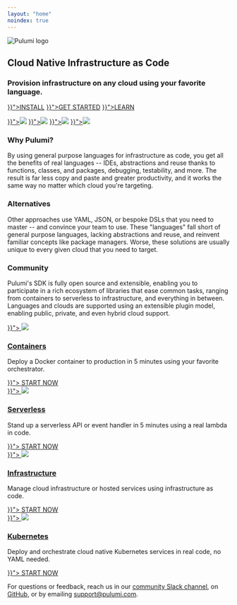 ```yaml
---
layout: "home"
noindex: true
---
```


<div class="text-center">
    <img class="inline max-w-xs" src="/images/logo/logo.svg" alt="Pulumi logo">
    <h2>
        Cloud Native Infrastructure as Code
    </h2>
    <h3>
        Provision infrastructure on any cloud using your favorite language.
    </h3>
    <p class="md:flex justify-center">
        <a class="block btn mx-1 my-1" href="{{< relref "/docs/quickstart/install.md" >}}">INSTALL</a>
        <a class="block btn mx-1 my-1" href="{{< relref "/docs/quickstart" >}}">GET STARTED</a>
        <a class="block btn mx-1 my-1" href="{{< relref "/docs/reference" >}}">LEARN</a>
    </p>
</div>

<div class="my-4 bg-gray-lightest border-t border-b border-gray-light md:flex py-8 px-32">
    <a href="{{< relref "/docs/quickstart/aws" >}}"><img src="/images/docs/quickstart/aws-purple.png"></a>
    <a href="{{< relref "/docs/quickstart/azure" >}}"><img src="/images/docs/quickstart/azure-purple.png"></a>
    <a href="{{< relref "/docs/quickstart/gcp" >}}"><img src="/images/docs/quickstart/gcp-purple.png"></a>
    <a href="{{< relref "/docs/quickstart/kubernetes" >}}"><img src="/images/docs/quickstart/k8s-purple.png"></a>
</div>

<div class="my-4 md:flex py-8 px-32">
    <div>
        <h3>Why Pulumi?</h3>
        <p>
            By using general purpose languages for infrastructure as code,
            you get all the benefits of real languages -- IDEs, abstractions and
            reuse thanks to functions, classes, and packages, debugging, testability,
            and more. The result is far less copy and paste and greater productivity,
            and it works the same way no matter which cloud you're targeting.
        </p>
    </div>
    <div>
        <h3>Alternatives</h3>
        <p>
            Other approaches use YAML, JSON, or bespoke DSLs that you need to
            master -- and convince your team to use. These "languages" fall short of
            general purpose languages, lacking abstractions and reuse, and reinvent
            familiar concepts like package managers. Worse, these solutions are usually
            unique to every given cloud that you need to target.
        </p>
    </div>
    <div>
        <h3>Community</h3>
        <p>
            Pulumi's SDK is fully open source and extensible, enabling you to
            participate in a rich ecosystem of libraries that ease common tasks,
            ranging from containers to serverless to infrastructure, and everything
            in between. Languages and clouds are supported using an extensible
            plugin model, enabling public, private, and even hybrid cloud support.
        </p>
    </div>
</div>

<div class="my-4 bg-gray-lightest border-t border-b border-gray-light md:flex py-8 px-32">
    <div class="text-center">
        <a href="{{< relref "/docs/quickstart/aws/tutorial-service" >}}">
            <img class="inline h-32" src="/images/docs/icon-feature-containers.svg">
            <h3>Containers</h3>
        </a>
        <p>
            Deploy a Docker container to production in 5 minutes using your favorite orchestrator.
        </p>
        <a class="btn" href="{{< relref "/docs/quickstart/aws/tutorial-service.md" >}}">
            START NOW
        </a>
    </div>
    <div class="text-center">
        <a href="{{< relref "/docs/quickstart/aws/tutorial-rest-api" >}}">
            <img class="inline h-32" src="/images/docs/icon-feature-serverless.svg">
            <h3>Serverless</h3>
        </a>
        <p>
            Stand up a serverless API or event handler in 5 minutes using a real lambda in code.
        </p>
        <a class="btn" href="{{< relref "/docs/quickstart/aws/tutorial-rest-api.md" >}}">
            START NOW
        </a>
    </div>
    <div class="text-center">
        <a href="{{< relref "/docs/quickstart/aws/tutorial-ec2-webserver" >}}">
            <img class="inline h-32" src="/images/docs/icon-feature-data.svg">
            <h3>Infrastructure</h3>
        </a>
        <p>
            Manage cloud infrastructure or hosted services using infrastructure as code.
        </p>
        <a class="btn" href="{{< relref "/docs/quickstart/aws/tutorial-ec2-webserver" >}}">
            START NOW
        </a>
    </div>
    <div class="text-center">
        <a href="{{< relref "/docs/quickstart/kubernetes" >}}">
            <img class="inline h-32" src="/images/docs/icon-feature-kubernetes.svg">
            <h3>Kubernetes</h3>
        </a>
        <p>
            Deploy and orchestrate cloud native Kubernetes services in real code, no YAML needed.
        </p>
        <a class="btn" href="{{< relref "/docs/quickstart/kubernetes" >}}">
            START NOW
        </a>
    </div>
</div>

For questions or feedback, reach us in our [community Slack channel](https://slack.pulumi.io),
on [GitHub](https://github.com/pulumi), or by emailing [support@pulumi.com](mailto:support@pulumi.com).
